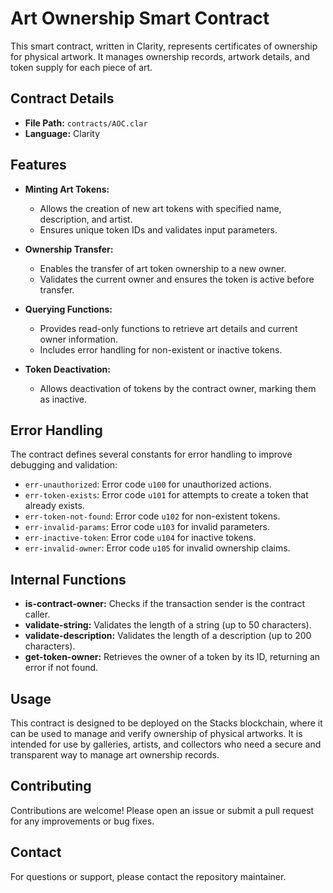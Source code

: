 # Art Ownership Smart Contract

This smart contract, written in Clarity, represents certificates of ownership for physical artwork. It manages ownership records, artwork details, and token supply for each piece of art.

## Contract Details

- **File Path:** `contracts/AOC.clar`
- **Language:** Clarity

## Features

- **Minting Art Tokens:** 
  - Allows the creation of new art tokens with specified name, description, and artist.
  - Ensures unique token IDs and validates input parameters.

- **Ownership Transfer:**
  - Enables the transfer of art token ownership to a new owner.
  - Validates the current owner and ensures the token is active before transfer.

- **Querying Functions:**
  - Provides read-only functions to retrieve art details and current owner information.
  - Includes error handling for non-existent or inactive tokens.

- **Token Deactivation:**
  - Allows deactivation of tokens by the contract owner, marking them as inactive.

## Error Handling

The contract defines several constants for error handling to improve debugging and validation:

- `err-unauthorized`: Error code `u100` for unauthorized actions.
- `err-token-exists`: Error code `u101` for attempts to create a token that already exists.
- `err-token-not-found`: Error code `u102` for non-existent tokens.
- `err-invalid-params`: Error code `u103` for invalid parameters.
- `err-inactive-token`: Error code `u104` for inactive tokens.
- `err-invalid-owner`: Error code `u105` for invalid ownership claims.

## Internal Functions

- **is-contract-owner:** Checks if the transaction sender is the contract caller.
- **validate-string:** Validates the length of a string (up to 50 characters).
- **validate-description:** Validates the length of a description (up to 200 characters).
- **get-token-owner:** Retrieves the owner of a token by its ID, returning an error if not found.

## Usage

This contract is designed to be deployed on the Stacks blockchain, where it can be used to manage and verify ownership of physical artworks. It is intended for use by galleries, artists, and collectors who need a secure and transparent way to manage art ownership records.

## Contributing

Contributions are welcome! Please open an issue or submit a pull request for any improvements or bug fixes.

## Contact

For questions or support, please contact the repository maintainer.
